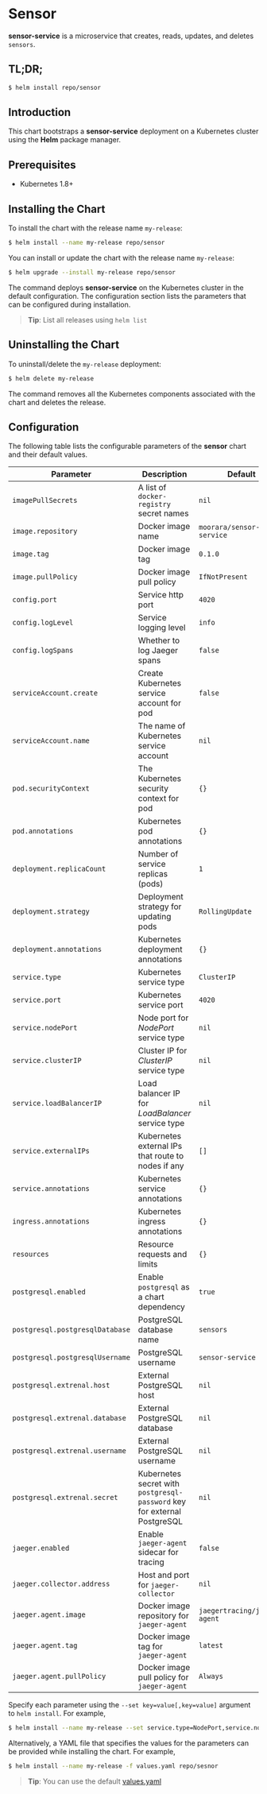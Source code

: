 # Sensor

**sensor-service** is a microservice that creates, reads, updates, and deletes `sensors`.

## TL;DR;

```bash
$ helm install repo/sensor
```

## Introduction

This chart bootstraps a **sensor-service** deployment on a Kubernetes cluster using the **Helm** package manager.

## Prerequisites

- Kubernetes 1.8+

## Installing the Chart

To install the chart with the release name `my-release`:

```bash
$ helm install --name my-release repo/sensor
```

You can install or update the chart with the release name `my-release`:

```bash
$ helm upgrade --install my-release repo/sensor
```

The command deploys **sensor-service** on the Kubernetes cluster in the default configuration.
The configuration section lists the parameters that can be configured during installation.

> **Tip**: List all releases using `helm list`

## Uninstalling the Chart

To uninstall/delete the `my-release` deployment:

```bash
$ helm delete my-release
```

The command removes all the Kubernetes components associated with the chart and deletes the release.

## Configuration

The following table lists the configurable parameters of the **sensor** chart and their default values.

| Parameter                       | Description                                                              | Default                      |
|---------------------------------|--------------------------------------------------------------------------|------------------------------|
| `imagePullSecrets`              | A list of `docker-registry` secret names                                 | `nil`                        |
| `image.repository`              | Docker image name                                                        | `moorara/sensor-service`     |
| `image.tag`                     | Docker image tag                                                         | `0.1.0`                      |
| `image.pullPolicy`              | Docker image pull policy                                                 | `IfNotPresent`               |
| `config.port`                   | Service http port                                                        | `4020`                       |
| `config.logLevel`               | Service logging level                                                    | `info`                       |
| `config.logSpans`               | Whether to log Jaeger spans                                              | `false`                      |
| `serviceAccount.create`         | Create Kubernetes service account for pod                                | `false`                      |
| `serviceAccount.name`           | The name of Kubernetes service account                                   | `nil`                        | 
| `pod.securityContext`           | The Kubernetes security context for pod                                  | `{}`                         |
| `pod.annotations`               | Kubernetes pod annotations                                               | `{}`                         |
| `deployment.replicaCount`       | Number of service replicas (pods)                                        | `1`                          |
| `deployment.strategy`           | Deployment strategy for updating pods                                    | `RollingUpdate`              |
| `deployment.annotations`        | Kubernetes deployment annotations                                        | `{}`                         |
| `service.type`                  | Kubernetes service type                                                  | `ClusterIP`                  |
| `service.port`                  | Kubernetes service port                                                  | `4020`                       |
| `service.nodePort`              | Node port for *NodePort* service type                                    | `nil`                        |
| `service.clusterIP`             | Cluster IP for *ClusterIP* service type                                  | `nil`                        |
| `service.loadBalancerIP`        | Load balancer IP for *LoadBalancer* service type                         | `nil`                        |
| `service.externalIPs`           | Kubernetes external IPs that route to nodes if any                       | `[]`                         |
| `service.annotations`           | Kubernetes service annotations                                           | `{}`                         |
| `ingress.annotations`           | Kubernetes ingress annotations                                           | `{}`                         |
| `resources`                     | Resource requests and limits                                             | `{}`                         |
| `postgresql.enabled`            | Enable `postgresql` as a chart dependency                                | `true`                       |
| `postgresql.postgresqlDatabase` | PostgreSQL database name                                                 | `sensors`                    |
| `postgresql.postgresqlUsername` | PostgreSQL username                                                      | `sensor-service`             |
| `postgresql.extrenal.host`      | External PostgreSQL host                                                 | `nil`                        |
| `postgresql.extrenal.database`  | External PostgreSQL database                                             | `nil`                        |
| `postgresql.extrenal.username`  | External PostgreSQL username                                             | `nil`                        |
| `postgresql.extrenal.secret`    | Kubernetes secret with `postgresql-password` key for external PostgreSQL | `nil`                        |
| `jaeger.enabled`                | Enable `jaeger-agent` sidecar for tracing                                | `false`                      |
| `jaeger.collector.address`      | Host and port for `jaeger-collector`                                     | `nil`                        |
| `jaeger.agent.image`            | Docker image repository for `jaeger-agent`                               | `jaegertracing/jaeger-agent` |
| `jaeger.agent.tag`              | Docker image tag for `jaeger-agent`                                      | `latest`                     |
| `jaeger.agent.pullPolicy`       | Docker image pull policy for `jaeger-agent`                              | `Always`                     |

Specify each parameter using the `--set key=value[,key=value]` argument to `helm install`. For example,

```bash
$ helm install --name my-release --set service.type=NodePort,service.nodePort=8080 repo/sesnor
```

Alternatively, a YAML file that specifies the values for the parameters can be provided while installing the chart. For example,

```bash
$ helm install --name my-release -f values.yaml repo/sesnor
```

> **Tip**: You can use the default [values.yaml](values.yaml)
